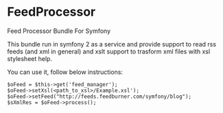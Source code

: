 FeedProcessor
=============

Feed Processor Bundle For Symfony

This bundle run in symfony 2 as a service and provide support to read rss feeds (and xml in general) and xslt support to trasform xml files with xsl stylesheet help.

You can use it, follow below instructions:


    $oFeed = $this->get('feed_manager');
    $oFeed->setXsl(<path_to_xsl>/Example.xsl');
    $oFeed->setFeed("http://feeds.feedburner.com/symfony/blog");
    $sXmlRes = $oFeed->process();




